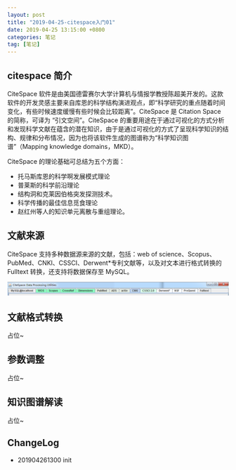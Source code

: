 ```yaml
---
layout: post
title: "2019-04-25-citespace入门01"
date: 2019-04-25 13:15:00 +0800 
categories: 笔记
tag: [笔记]
---   
```


## citespace 简介

CiteSpace 软件是由美国德雷赛尔大学计算机与情报学教授陈超美开发的。这款软件的开发灵感主要来自库恩的科学结构演进观点，即“科学研究的重点随着时间变化，有些时候速度缓慢有些时候会比较距离”。CiteSpace 是 Citation Space 的简称，可译为 “引文空间”。CiteSpace 的重要用途在于通过可视化的方式分析和发现科学文献在蕴含的潜在知识，由于是通过可视化的方式了呈现科学知识的结构、规律和分布情况，因为也将该软件生成的图谱称为“科学知识图谱”（Mapping knowledge domains，MKD）。

CiteSpace 的理论基础可总结为五个方面：

- 托马斯库恩的科学啊发展模式理论
- 普莱斯的科学前沿理论
- 结构洞和克莱因伯格突发探测技术。
- 科学传播的最佳信息觅食理论
- 赵红州等人的知识单元离散与重组理论。

## 文献来源

CiteSpace 支持多种数据源来源的文献，包括：web of science、Scopus、PubMed、CNKI、CSSCI、Derwent*专利文献等，以及对文本进行格式转换的 Fulltext 转换，还支持将数据保存至 MySQL。

![1](../_drafts/images/20190425-citespace数据源.png)


## 文献格式转换

占位~

## 参数调整

占位~

## 知识图谱解读

占位~

## ChangeLog

- 201904261300 init